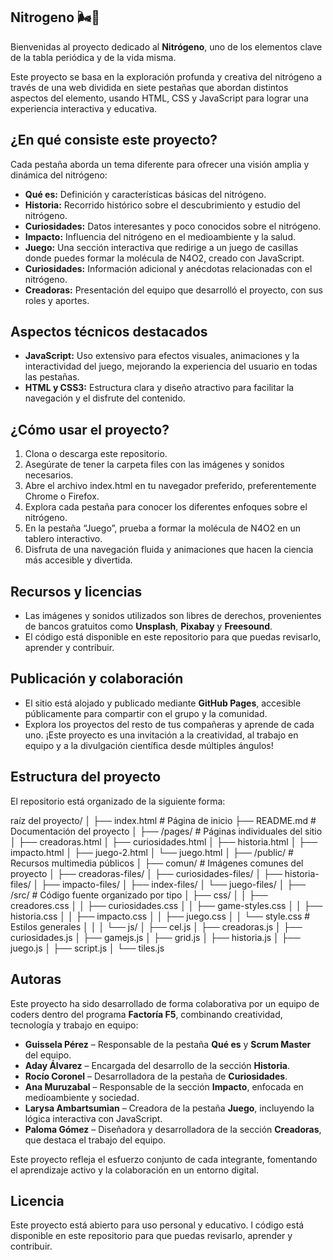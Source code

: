 ## Nitrogeno  🌬️🔬

Bienvenidas al proyecto dedicado al **Nitrógeno**, uno de los elementos clave de la tabla periódica y de la vida misma.

Este proyecto se basa en la exploración profunda y creativa del nitrógeno a través de una web dividida en siete pestañas que abordan distintos aspectos del elemento, usando HTML, CSS y JavaScript para lograr una experiencia interactiva y educativa.

## ¿En qué consiste este proyecto?

Cada pestaña aborda un tema diferente para ofrecer una visión amplia y dinámica del nitrógeno:

- **Qué es:** Definición y características básicas del nitrógeno.  
- **Historia:** Recorrido histórico sobre el descubrimiento y estudio del nitrógeno.  
- **Curiosidades:** Datos interesantes y poco conocidos sobre el nitrógeno.  
- **Impacto:** Influencia del nitrógeno en el medioambiente y la salud.  
- **Juego:** Una sección interactiva que redirige a un juego de casillas donde puedes formar la molécula de N4O2, creado con JavaScript.  
- **Curiosidades:** Información adicional y anécdotas relacionadas con el nitrógeno.  
- **Creadoras:** Presentación del equipo que desarrolló el proyecto, con sus roles y aportes.

## Aspectos técnicos destacados

- **JavaScript:** Uso extensivo para efectos visuales, animaciones y la interactividad del juego, mejorando la experiencia del usuario en todas las pestañas.  
- **HTML y CSS3:** Estructura clara y diseño atractivo para facilitar la navegación y el disfrute del contenido.

## ¿Cómo usar el proyecto?

1. Clona o descarga este repositorio.
2. Asegúrate de tener la carpeta files con las imágenes y sonidos necesarios.
3. Abre el archivo index.html en tu navegador preferido, preferentemente Chrome o Firefox.
4. Explora cada pestaña para conocer los diferentes enfoques sobre el nitrógeno.  
5. En la pestaña “Juego”, prueba a formar la molécula de N4O2 en un tablero interactivo.  
6. Disfruta de una navegación fluida y animaciones que hacen la ciencia más accesible y divertida.

## Recursos y licencias

- Las imágenes y sonidos utilizados son libres de derechos, provenientes de bancos gratuitos como **Unsplash**, **Pixabay** y **Freesound**.  
- El código está disponible en este repositorio para que puedas revisarlo, aprender y contribuir.

## Publicación y colaboración

- El sitio está alojado y publicado mediante **GitHub Pages**, accesible públicamente para compartir con el grupo y la comunidad.  
- Explora los proyectos del resto de tus compañeras y aprende de cada uno. ¡Este proyecto es una invitación a la creatividad, al trabajo en equipo y a la divulgación científica desde múltiples ángulos!

## Estructura del proyecto

El repositorio está organizado de la siguiente forma:

raíz del proyecto/
│
├── index.html # Página de inicio
├── README.md # Documentación del proyecto
│
├── /pages/ # Páginas individuales del sitio
│ ├── creadoras.html
│ ├── curiosidades.html
│ ├── historia.html
│ ├── impacto.html
│ ├── juego-2.html
│ └── juego.html
│
├── /public/ # Recursos multimedia públicos
│ ├── comun/ # Imágenes comunes del proyecto
│ ├── creadoras-files/
│ ├── curiosidades-files/
│ ├── historia-files/
│ ├── impacto-files/
│ ├── index-files/
│ └── juego-files/
│
├── /src/ # Código fuente organizado por tipo
│ ├── css/
│ │ ├── creadores.css
│ │ ├── curiosidades.css
│ │ ├── game-styles.css
│ │ ├── historia.css
│ │ ├── impacto.css
│ │ ├── juego.css
│ │ └── style.css # Estilos generales
│ │
│ └── js/
│ ├── cel.js
│ ├── creadoras.js
│ ├── curiosidades.js
│ ├── gamejs.js
│ ├── grid.js
│ ├── historia.js
│ ├── juego.js
│ ├── script.js
│ └── tiles.js

## Autoras

Este proyecto ha sido desarrollado de forma colaborativa por un equipo de coders dentro del programa **Factoría F5**, combinando creatividad, tecnología y trabajo en equipo:

- **Guissela Pérez** – Responsable de la pestaña **Qué es** y **Scrum Master** del equipo.  
- **Aday Álvarez** – Encargada del desarrollo de la sección **Historia**.  
- **Rocío Coronel** – Desarrolladora de la pestaña de **Curiosidades**.  
- **Ana Muruzabal** – Responsable de la sección **Impacto**, enfocada en medioambiente y sociedad.  
- **Larysa Ambartsumian** – Creadora de la pestaña **Juego**, incluyendo la lógica interactiva con JavaScript.  
- **Paloma Gómez** – Diseñadora y desarrolladora de la sección **Creadoras**, que destaca el trabajo del equipo.

Este proyecto refleja el esfuerzo conjunto de cada integrante, fomentando el aprendizaje activo y la colaboración en un entorno digital.

## Licencia

Este proyecto está abierto para uso personal y educativo. l código está disponible en este repositorio para que puedas revisarlo, aprender y contribuir.

